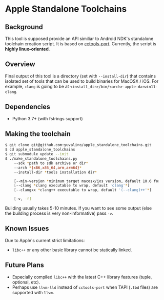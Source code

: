 # Apple Standalone Toolchains
## Background
This tool is supposed provide an API similiar to Android NDK's standalone toolchain creation script.
It is based on [cctools-port](https://github.com/tpoechtrager/cctools-port).
Currently, the script is **highly linux-oriented**.

## Overview
Final output of this tool is a directory (set with `--install-dir`) that contains isolated set of tools that can be used to build binaries for MacOSX / iOS. For example, `clang` is going to be at `<install_dir>/bin/<arch>-apple-darwin11-clang`.

## Dependencies
- Python 3.7+ (with fstrings support)

## Making the toolchain
```bash
$ git clone git@github.com:yuvalino/apple_standalone_toolchains.git
$ cd apple_standalone_toolchains
$ git submodule update --init
$ ./make_standalone_toolchains.py
    --sdk *path to sdk archive or dir*
    --arch *{x86,x86_64,arm,arm64}*
    --install-dir *tools installation dir*

    [--min-version *minimum target macosx/ios version, default 10.6 for macosx and 4.0 for ios*]
    [--clang *clang executable to wrap, default 'clang'*]
    [--clangxx *clang++ executable to wrap, default '(--clang)++'*]

    [-v, -f]

```

Building usually takes 5-10 minutes.
If you want to see some output (else the building process is very non-informative) pass `-v`.

## Known Issues
Due to Apple's current strict limitations:
- `libc++` or any other basic library cannot be statically linked.

## Future Plans
- Especially compiled `libc++` with the latest C++ library features (tuple, optional, etc).
- Perhaps use `llvm-lld` instead of `cctools-port` when TAPI (`.tbd` files) are supported with `llvm`.

